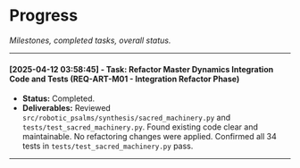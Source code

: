 # Progress

*Milestones, completed tasks, overall status.*

---

#### [2025-04-12 03:58:45] - Task: Refactor Master Dynamics Integration Code and Tests (REQ-ART-M01 - Integration Refactor Phase)
- **Status:** Completed.
- **Deliverables:** Reviewed `src/robotic_psalms/synthesis/sacred_machinery.py` and `tests/test_sacred_machinery.py`. Found existing code clear and maintainable. No refactoring changes were applied. Confirmed all 34 tests in `tests/test_sacred_machinery.py` pass.
---